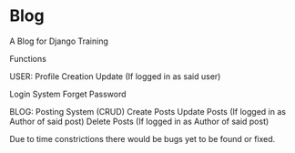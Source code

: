 # Blog
A Blog for Django Training

Functions

USER:
Profile Creation
Update (If logged in as said user)
 
Login System
Forget Password

BLOG:
Posting System (CRUD)
Create Posts
Update Posts (If logged in as Author of said post)
Delete Posts (If logged in as Author of said post)
  
Due to time constrictions there would be bugs yet to be found or fixed.

